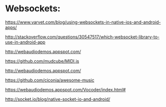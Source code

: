 
Websockets:
===

https://www.varvet.com/blog/using-websockets-in-native-ios-and-android-apps/

http://stackoverflow.com/questions/30547517/which-websocket-library-to-use-in-android-app


http://webaudiodemos.appspot.com/

https://github.com/mudcube/MIDI.js

http://webaudiodemos.appspot.com/

https://github.com/ciconia/awesome-music

https://webaudiodemos.appspot.com/Vocoder/index.html#


http://socket.io/blog/native-socket-io-and-android/
